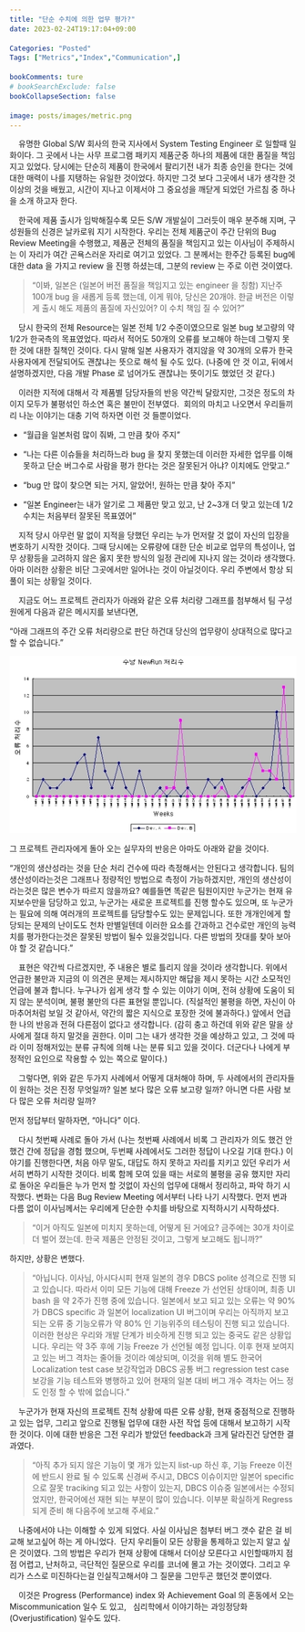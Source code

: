 ```yaml
---
title: "단순 수치에 의한 업무 평가?"
date: 2023-02-24T19:17:04+09:00

Categories: "Posted"
Tags: ["Metrics","Index","Communication",]

bookComments: ture
# bookSearchExclude: false
bookCollapseSection: false

image: posts/images/metric.png
---
```


    유명한 Global S/W 회사의 한국 지사에서 System Testing Engineer 로 일할때 일화이다. 그 곳에서 나는 사무 프로그램 패키지 제품군중 하나의 제품에 대한 품질을 책임 지고 있었다. 당시에는 단순히 제품이 한국에서 팔리기전 내가 최종 승인을 한다는 것에 대한 매력이 나를 지탱하는 유일한 것이었다. 하지만 그것 보다 그곳에서 내가 생각한 것 이상의 것을 배웠고, 시간이 지나고 이제서야 그 중요성을 깨닫게 되었던 가르침 중 하나을 소개 하고자 한다.  

    한국에 제품 출시가 임박해질수록 모든 S/W 개발실이 그러듯이 매우 분주해 지며, 구성원들의 신경은 날카로워 지기 시작한다. 우리는 전체 제품군이 주간 단위의 Bug Review Meeting을 수행했고, 제품군 전체의 품질을 책임지고 있는 이사님이 주제하시는 이 자리가 여간 곤욕스러운 자리로 여기고 있었다. 그 분께서는 한주간 등록된 bug에 대한 data 을 가지고 review 을 진행 하셨는데, 그분의 review 는 주로 이런 것이였다.  

>“이봐, 일본은 (일본어 버전 품질을 책임지고 있는 engineer 을 칭함) 지난주 100개 bug 을 새롭게 등록 했는데, 
이게 뭐야, 당신은 20개야. 한글 버전은 이렇게 출시 해도 제품의 품질에 자신있어? 이 수치 책임 질 수 있어?”  


    당시 한국의 전체 Resource는 일본 전체 1/2 수준이였으므로 일본 bug 보고량의 약 1/2가 한국측의 목표였었다. 따라서 적어도 50개의 오류를 보고해야 하는데 그렇지 못한 것에 대한 질책인 것이다. 다시 말해 일본 사용자가 겪지않을 약 30개의 오류가 한국 사용자에게 전달되어도 괜찮냐는 뜻으로 해석 될 수도 있다. (나중에 안 것 이고, 뒤에서 설명하겠지만, 다음 개발 Phase 로 넘어가도 괜찮냐는 뜻이기도 했었던 것 같다.)  

    이러한 지적에 대해서 각 제품별 담당자들의 반응 약간씩 달랐지만, 그것은 정도의 차이지 모두가 불평섞인 하소연 혹은 불만이 전부였다.  회의의 마치고 나오면서 우리들끼리 나눈 이야기는 대충 기억 하자면 이런 것 들뿐이었다.  

- “월급을 일본처럼 많이 줘봐, 그 만큼 찾아 주지”  

- “나는 다른 이슈들을 처리하느라 bug 을 찾지 못했는데 이러한 자세한 업무를 이해 못하고 단순 버그수로 사람을 평가 한다는 것은 잘못된거 아냐? 이치에도 안맞고.”  

- “bug 만 많이 찾으면 되는 거지, 알았어!, 원하는 만큼 찾아 주지”  

- “일본 Engineer는 내가 알기로 그 제품만 맞고 있고, 난 2~3개 더 맞고 있는데 1/2 수치는 처음부터 잘못된 목표였어”  


    지적 당시 아무런 말 없이 지적을 당했던 우리는 누가 먼저랄 것 없이 자신의 입장을 변호하기 시작한 것이다. 그때 당시에는 오류량에 대한 단순 비교로 업무의 특성이나, 업무 상황등을 고려하지 않은 옳지 못한 방식의 일정 관리에 지나지 않는 것이라 생각했다. 아마 이러한 상황은 비단 그곳에서만 일어나는 것이 아닐것이다. 우리 주변에서 항상 되풀이 되는 상황일 것이다.   

    지금도 어느 프로젝트 관리자가 아래와 같은 오류 처리량 그래프를 첨부해서 팀 구성원에게 다음과 같은 메시지를 보낸다면,  

“아래 그래프의 주간 오류 처리량으로 판단 하건대 당신의 업무량이 상대적으로 많다고 할 수 없습니다.”  

![매트릭스](metrix.png#center "그래프")

그 프로젝트 관리자에게 돌아 오는 실무자의 반응은 아마도 아래와 같을 것이다.   

“개인의 생산성라는 것을 단순 처리 건수에 따라 측정해서는 안된다고 생각합니다. 팀의 생산성이라는것은 그래프나 정량적인 방법으로 측정이 가능하겠지만, 개인의 생산성이라는것은 많은 변수가 따르지 않을까요? 예를들면 똑같은 팀원이지만 누군가는 현재 유지보수만을 담당하고 있고, 누군가는 새로운 프로젝트를 진행 할수도 있으며, 또 누군가는 필요에 의해 여러개의 프로젝트를 담당할수도 있는 문제입니다. 또한 개개인에게 할당되는 문제의 난이도도 천차 만별일텐데 이러한 요소를 간과하고 건수로만 개인의 능력치를 평가한다는것은 잘못된 방법이 될수 있을것입니다. 다른 방법의 잣대를 찾아 보아야 할 것 같습니다.”  

    표현은 약간씩 다르겠지만, 주 내용은 별로 틀리지 않을 것이라 생각합니다. 위에서 언급한 불만과 지금의 이 의견은 문제는 제시하지만 해답을 제시 못하는 시간 소모적인 언급에 불과 합니다. 누구나가 쉽게 생각 할 수 있는 이야기 이며, 전혀 상황에 도움이 되지 않는 분석이며, 불평 불만의 다른 표현일 뿐입니다. (직설적인 불평을 하면, 자신이 아마추어처럼 보일 것 같아서, 약간의 짧은 지식으로 포장한 것에 불과하다.) 앞에서 언급한 나의 반응과 전혀 다른점이 없다고 생각합니다. (감히 충고 하건데 위와 같은 말을 상사에게 절대 하지 말것을 권한다. 이미 그는 내가 생각한 것을 예상하고 있고, 그 것에 따라 이미 정해저있는 분류 규칙에 의해 나는 분류 되고 있을 것이다. 더군다나 나에게 부정적인 요인으로 작용할 수 있는 쪽으로 말이다.)  

    그렇다면, 위와 같은 두가지 사례에서 어떻게 대처해야 하며, 두 사례에서의 관리자들이 원하는 것은 진정 무엇일까? 일본 보다 많은 오류 보고량 일까? 아니면 다른 사람 보다 많은 오류 처리량 일까?  

먼저 정답부터 말하자면, “아니다” 이다.   

    다시 첫번째 사례로 돌아 가서 (나는 첫번째 사례에서 비록 그 관리자가 의도 했건 안했건 간에 정답을 경험 했으며, 두번째 사례에서도 그러한 정답이 나오길 기대 한다.) 이야기를 진행한다면, 처음 아무 말도, 대답도 하지 못하고 자리를 지키고 있던 우리가 서서히 변하기 시작한 것이다. 비록 함께 모여 있을 때는 서로의 불평을 공유 했지만 자리로 돌아온 우리들은 누가 먼저 할 것없이 자신의 업무에 대해서 정리하고, 파악 하기 시작했다. 변화는 다음 Bug Review Meeting 에서부터 나타 나기 시작했다. 먼저 번과 다름 없이 이사님께서는 우리에게 단순한 수치를 바탕으로 지적하시기 시작하셨다.  

>“이거 아직도 일본에 미치지 못하는데, 어떻게 된 거에요? 금주에는 30개 차이로 더 벌어 졌는데. 한국 제품은 안정된 것이고, 그렇게 보고해도 됩니까?”   


하지만, 상황은 변했다.  

>“아닙니다. 이사님, 아시다시피 현재 일본의 경우 DBCS polite 성격으로 진행 되고 있습니다. 따라서 이미 모든 기능에 대해 Freeze 가 선언된 상태이며, 최종 UI bash 을 약 2주가 진행 중에 있습니다. 일본에서 보고 되고 있는 오류는 약 90% 가 DBCS specific 과 일본어 localization UI 버그이며 우리는 아직까지 보고 되는 오류 중 기능오류가 약 80% 인 기능위주의 테스팅이 진행 되고 있습니다. 이러한 현상은 우리와 개발 단계가 비슷하게 진행 되고 있는 중국도 같은 상황입니다. 우리는 약 3주 후에 기능 Freeze 가 선언될 예정 입니다. 이후 현재 보여지고 있는 버그 격차는 줄어들 것이라 예상되며, 이것을 위해 별도 한국어 Localization test case 보강작업과 DBCS 공통 버그 regression test case 보강을 기능 테스트와 병행하고 있어 현재의 일본 대비 버그 개수 격차는 어느 정도 인정 할 수 밖에 없습니다.”  

    누군가가 현재 자신의 프로젝트 진척 상황에 따른 오류 상황, 현재 중점적으로 진행하고 있는 업무, 그리고 앞으로 진행될 업무에 대한 사전 작업 등에 대해서 보고하기 시작한 것이다. 이에 대한 반응은 그전 우리가 받았던 feedback과 크게 달라진건 당연한 결과였다.  

>“아직 추가 되지 않은 기능이 몇 개가 있는지 list-up 하신 후, 기능 Freeze 이전에 반드시 완료 될 수 있도록 신경써 주시고, DBCS 이슈이지만 일본어 specific 으로 잘못 traciking 되고 있는 사항이 있는지, DBCS 이슈중 일본에서는 수정되었지만, 한국어에선 재현 되는 부분이 많이 있습니다. 이부분 확실하게 Regress 되게 준비 해 다음주에 보고해 주세요.”  

    나중에서야 나는 이해할 수 있게 되었다. 사실 이사님은 첨부터 버그 갯수 같은 걸 비교해 보고싶어 하는 게 아니었다.  단지 우리들이 모든 상황을 통제하고 있는지 알고 싶은 것이였다. 그의 방법은 우리가 현재 상황에 대해서 더이상 모른다고 시인할때까지 점점 어렵고, 난처하고, 극단적인 질문으로 우리를 코너에 몰고 가는 것이였다. 그리고 우리가 스스로 미진하다는걸 인실직고해서야 그 질문을 그만두곤 했던것 뿐이였다.  

    이것은 Progress (Performance) index 와 Achievement Goal 의 혼동에서 오는 Miscommunication 일수 도 있고,   
심리학에서 이야기하는 과잉정당화 (Overjustification) 일수도 있다.    
